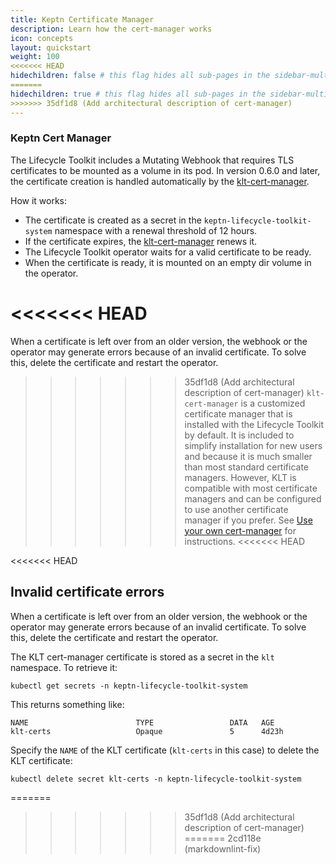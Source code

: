 ```yaml
---
title: Keptn Certificate Manager
description: Learn how the cert-manager works
icon: concepts
layout: quickstart
weight: 100
<<<<<<< HEAD
hidechildren: false # this flag hides all sub-pages in the sidebar-multicard.html
=======
hidechildren: true # this flag hides all sub-pages in the sidebar-multicard.html
>>>>>>> 35df1d8 (Add architectural description of cert-manager)
---
```


### Keptn Cert Manager

The Lifecycle Toolkit includes a Mutating Webhook
that requires TLS certificates to be mounted as a volume in its pod.
In version 0.6.0 and later, the certificate creation
is handled automatically by
the [klt-cert-manager](https://github.com/keptn/lifecycle-toolkit/blob/main/klt-cert-manager/README.md).

How it works:

* The certificate is created as a secret
in the `keptn-lifecycle-toolkit-system` namespace
with a renewal threshold of 12 hours.
* If the certificate expires,
the [klt-cert-manager](https://github.com/keptn/lifecycle-toolkit/blob/main/klt-cert-manager/README.md)
renews it.
* The Lifecycle Toolkit operator waits for a valid certificate to be ready.
* When the certificate is ready,
  it is mounted on an empty dir volume in the operator.

<<<<<<< HEAD
=======
When a certificate is left over from an older version,
the webhook or the operator may generate errors
because of an invalid certificate.
To solve this, delete the certificate and restart the operator.

>>>>>>> 35df1d8 (Add architectural description of cert-manager)
`klt-cert-manager` is a customized certificate manager
that is installed with the Lifecycle Toolkit by default.
It is included to simplify installation for new users
and because it is much smaller than most standard certificate managers.
However, KLT is compatible with most certificate managers
and can be configured to use another certificate manager if you prefer.
See [Use your own cert-manager](../../install/cert-manager)
for instructions.
<<<<<<< HEAD

<<<<<<< HEAD
## Invalid certificate errors

When a certificate is left over from an older version,
the webhook or the operator may generate errors
because of an invalid certificate.
To solve this, delete the certificate and restart the operator.

The KLT cert-manager certificate is stored as a secret in the `klt` namespace.
To retrieve it:

```shell
kubectl get secrets -n keptn-lifecycle-toolkit-system
```

This returns something like:
```shell
NAME                        TYPE                 DATA   AGE
klt-certs                   Opaque               5      4d23h
```

Specify the `NAME` of the KLT certificate (`klt-certs` in this case)
to delete the KLT certificate:

```shell
kubectl delete secret klt-certs -n keptn-lifecycle-toolkit-system
```
=======
>>>>>>> 35df1d8 (Add architectural description of cert-manager)
=======
>>>>>>> 2cd118e (markdownlint-fix)
